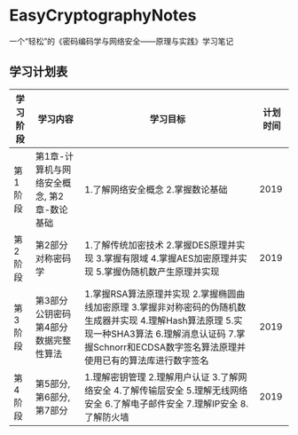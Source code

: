 # EasyCryptographyNotes

一个“轻松”的《密码编码学与网络安全——原理与实践》学习笔记



## 学习计划表


| 学习阶段 | 学习内容                                   | 学习目标                                                     | 计划时间       |
| -------- | ------------------------------------------ | ------------------------------------------------------------ | -------------- |
| 第1阶段  | 第1章-计算机与网络安全概念, 第2章-数论基础 | 1.了解网络安全概念 2.掌握数论基础                            | 2019 |
| 第2阶段  | 第2部分对称密码学                          | 1.了解传统加密技术 2.掌握DES原理并实现 3.掌握有限域 4.掌握AES加密原理并实现 5.掌握伪随机数产生原理并实现 | 2019     |
| 第3阶段  | 第3部分公钥密码  第4部分数据完整性算法     | 1.掌握RSA算法原理并实现 2.掌握椭圆曲线加密原理 3.掌握非对称密码的伪随机数生成器并实现  4.理解Hash算法原理 5.实现一种SHA3算法 6.理解消息认证码 7.掌握Schnorr和ECDSA数字签名算法原理并使用已有的算法库进行数字签名 | 2019     |
| 第4阶段  | 第5部分,第6部分,第7部分                    | 1.理解密钥管理 2.理解用户认证 3.了解网络安全 4.了解传输层安全 5.理解无线网络安全 6.了解电子邮件安全 7.理解IP安全 8.了解防火墙 | 2019     |
